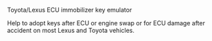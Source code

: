 Toyota/Lexus ECU immobilizer key emulator

Help to adopt keys after ECU or engine swap or for ECU damage after accident on most Lexus and Toyota vehicles.
